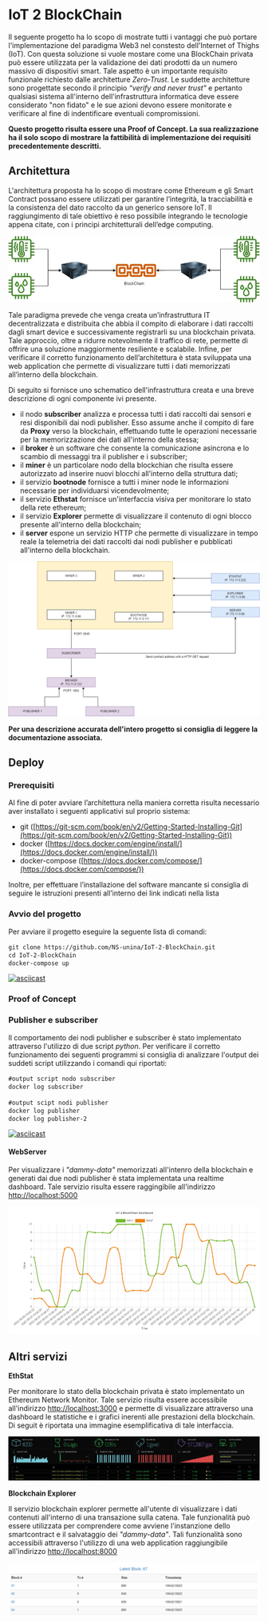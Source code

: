 # IoT 2 BlockChain 

Il seguente progetto ha lo scopo di mostrate tutti i vantaggi che può portare l'implementazione del paradigma Web3 nel constesto dell'Internet of Thighs (IoT). Con questa soluzione si vuole mostare come una BlockChain privata può essere utilizzata per la validazione dei dati prodotti da un numero massivo di dispositivi smart. Tale aspetto è un importante requisito funzionale richiesto dalle architetture *Zero-Trust*. Le suddette architetture sono progettate secondo il principio *“verify and never trust"* e pertanto qualsiasi sistema all'interno dell'infrastruttura informatica deve essere considerato "non fidato" e le sue azioni devono essere monitorate e verificare al fine di indentificare eventuali compromissioni. 

**Questo progetto risulta essere una Proof of Concept. La sua realizzazione ha il solo scopo di mostrare la fattibilità di implementazione dei requisiti precedentemente descritti.**

## Architettura
L'architettura proposta ha lo scopo di mostrare come Ethereum e gli Smart Contract possano essere utilizzati per garantire l’integrità, la tracciabilità e la consistenza del dato raccolto da un generico sensore IoT. Il raggiungimento di tale obiettivo è reso possibile integrando le tecnologie appena citate, con i principi architetturali dell’edge computing.

![IoT2Blockchain-arch](/img/edgeComputing.jpg)

Tale paradigma prevede che venga creata un’infrastruttura IT decentralizzata e distribuita che abbia il compito di elaborare i dati raccolti dagli smart device e successivamente registrarli su una blockchain privata. Tale approccio, oltre a ridurre notevolmente il traffico di rete, permette di offrire una soluzione maggiormente resiliente e scalabile. Infine, per verificare il corretto funzionamento dell’architettura è stata sviluppata una web application che permette di visualizzare tutti i dati memorizzati all’interno della blockchain.

Di seguito si fornisce uno schematico dell'infrastruttura creata e una breve descrizione di ogni componente ivi presente.

- il nodo **subscriber** analizza e processa tutti i dati raccolti dai sensori e resi disponibili dai nodi publisher. Esso assume anche il compito di fare da **Proxy** verso la blockchain, effettuando tutte le operazioni necessarie per la memorizzazione dei dati all'interno della stessa;
- il **broker** è un software che consente la comunicazione asincrona e lo scambio di messaggi tra il publisher e i subscriber;
- il **miner** è un particolare nodo della blockchian che risulta essere autorizzato ad inserire nuovi blocchi all'interno della struttura dati;
- il servizio **bootnode** fornisce a tutti i miner node le informazioni necessarie per individuarsi vicendevolmente;
- il servizio **Ethstat** fornisce un'interfaccia visiva per monitorare lo stato della rete ethereum;
- il servizio **Explorer** permette di visualizzare il contenuto di ogni blocco presente all'interno della blockchain;
- il **server** espone un servizio HTTP che permette di visualizzare in tempo reale la telemetria dei dati raccolti dai nodi publisher e pubblicati all'interno della blockchain. 

![IoT2Blockchain-arch](/img/IoT2Blockchain-arch.png)

**Per una descrizione accurata dell'intero progetto si consiglia di leggere la documentazione associata.**

## Deploy 

### Prerequisiti 

Al fine di poter avviare l’architettura nella maniera corretta risulta necessario aver installato i seguenti applicativi sul proprio sistema:

- git ([https://git-scm.com/book/en/v2/Getting-Started-Installing-Git](https://git-scm.com/book/en/v2/Getting-Started-Installing-Git))
- docker ([https://docs.docker.com/engine/install/](https://docs.docker.com/engine/install/))
- docker-compose ([https://docs.docker.com/compose/](https://docs.docker.com/compose/))

Inoltre, per effettuare l’installazione del software mancante si consiglia di seguire le istruzioni presenti all’interno dei link indicati nella lista

### Avvio del progetto

Per avviare il progetto eseguire la seguente lista di comandi:
```
git clone https://github.com/NS-unina/IoT-2-BlockChain.git
cd IoT-2-BlockChain
docker-compose up 
```

[![asciicast](https://asciinema.org/a/4V3ZJUayAs10ae3LnpQu41dx1.svg)](https://asciinema.org/a/4V3ZJUayAs10ae3LnpQu41dx1)

### Proof of Concept 

### Publisher e subscriber
Il comportamento dei nodi publisher e subscriber è stato implementato attraverso l'utilizzo di due script *python*. Per verificare il corretto funzionamento dei seguenti programmi si consiglia di analizzare l'output dei suddeti script utilizzando i comandi qui riportati:
```
#output script nodo subscriber
docker log subscriber

#output scipt nodi publisher
docker log publisher
docker log publisher-2
```

[![asciicast](https://asciinema.org/a/FRKzICdA1rIMrkOZpuB7dUBtv.svg)](https://asciinema.org/a/FRKzICdA1rIMrkOZpuB7dUBtv)

#### WebServer
Per visualizzare i *"dammy-data"* memorizzati all'intenro della blockchain e generati dai due nodi publisher è stata implementata una realtime dashboard. Tale servizio risulta essere raggingibile all'indirizzo [http://localhost:5000](http://localhost:5000)

![IoT2Blockchain-arch](/img/telemetry.png)

## Altri servizi

**EthStat**

Per monitorare lo stato della blockchain privata è stato implementato un Ethereum Network Monitor. Tale servizio risulta essere accessibile all'indirizzo [http://localhost:3000](http://localhost:3000) e permette di visualizzare attraverso una dashboard le statistiche e i grafici inerenti alle prestazioni della blockchain. Di seguit è riportata una immagine esemplificativa di tale interfaccia.

![IoT2Blockchain-arch](/img/ethStat.png)

**Blockchain Explorer**

Il servizio blockchain explorer permette all'utente di visualizzare i dati contenuti all'interno di una transazione sulla catena. Tale funzionalità può essere utilizzata per comprendere come avviene l'instanzione dello smartcontract e il salvataggio dei *"dammy-data"*. Tali funzionalità sono accessibili attraverso l'utilizzo di una web application raggiungibile all'indirizzo [http://localhost:8000](http://localhost:8000)

![IoT2Blockchain-arch](/img/blockchain-explorer.png)
